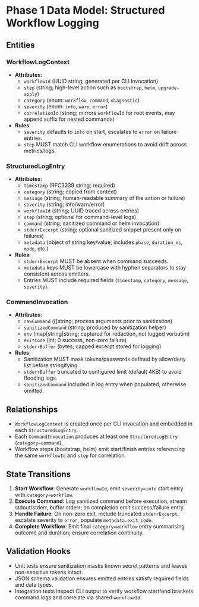 # Phase 1 Data Model: Structured Workflow Logging

## Entities

### WorkflowLogContext
- **Attributes**:
  - `workflowId` (UUID string; generated per CLI invocation)
  - `step` (string; high-level action such as `bootstrap`, `helm`, `upgrade-apply`)
  - `category` (enum: `workflow`, `command`, `diagnostic`)
  - `severity` (enum: `info`, `warn`, `error`)
  - `correlationId` (string; mirrors `workflowId` for root events, may append suffix for nested commands)
- **Rules**:
  - `severity` defaults to `info` on start, escalates to `error` on failure entries.
  - `step` MUST match CLI workflow enumerations to avoid drift across metrics/logs.

### StructuredLogEntry
- **Attributes**:
  - `timestamp` (RFC3339 string; required)
  - `category` (string; copied from context)
  - `message` (string; human-readable summary of the action or failure)
  - `severity` (string; info/warn/error)
  - `workflowId` (string; UUID traced across entries)
  - `step` (string; optional for command-level logs)
  - `command` (string; sanitized command or helm invocation)
  - `stderrExcerpt` (string; optional sanitized snippet present only on failures)
  - `metadata` (object of string key/value; includes `phase`, `duration_ms`, `mode`, etc.)
- **Rules**:
  - `stderrExcerpt` MUST be absent when command succeeds.
  - `metadata` keys MUST be lowercase with hyphen separators to stay consistent across emitters.
  - Entries MUST include required fields (`timestamp`, `category`, `message`, `severity`).

### CommandInvocation
- **Attributes**:
  - `rawCommand` ([]string; process arguments prior to sanitization)
  - `sanitizedCommand` (string; produced by sanitization helper)
  - `env` (map[string]string; captured for redaction, not logged verbatim)
  - `exitCode` (int; 0 success, non-zero failure)
  - `stderrBuffer` (bytes; capped excerpt stored for logging)
- **Rules**:
  - Sanitization MUST mask tokens/passwords defined by allow/deny list before stringifying.
  - `stderrBuffer` truncated to configured limit (default 4KB) to avoid flooding logs.
  - `sanitizedCommand` included in log entry when populated, otherwise omitted.

## Relationships
- `WorkflowLogContext` is created once per CLI invocation and embedded in each `StructuredLogEntry`.
- Each `CommandInvocation` produces at least one `StructuredLogEntry` (`category=command`).
- Workflow steps (bootstrap, helm) emit start/finish entries referencing the same `workflowId` and `step` for correlation.

## State Transitions
1. **Start Workflow**: Generate `workflowId`, emit `severity=info` start entry with `category=workflow`.
2. **Execute Command**: Log sanitized command before execution, stream stdout/stderr, buffer stderr; on completion emit success/failure entry.
3. **Handle Failure**: On non-zero exit, include truncated `stderrExcerpt`, escalate severity to `error`, populate `metadata.exit_code`.
4. **Complete Workflow**: Emit final `category=workflow` entry summarising outcome and duration; ensure correlation continuity.

## Validation Hooks
- Unit tests ensure sanitization masks known secret patterns and leaves non-sensitive tokens intact.
- JSON schema validation ensures emitted entries satisfy required fields and data types.
- Integration tests inspect CLI output to verify workflow start/end brackets command logs and correlate via shared `workflowId`.
